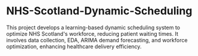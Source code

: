 # NHS-Scotland-Dynamic-Scheduling
This project develops a learning-based dynamic scheduling system to optimize NHS Scotland's workforce, reducing patient waiting times. It involves data collection, EDA, ARIMA demand forecasting, and workforce optimization, enhancing healthcare delivery efficiency.
